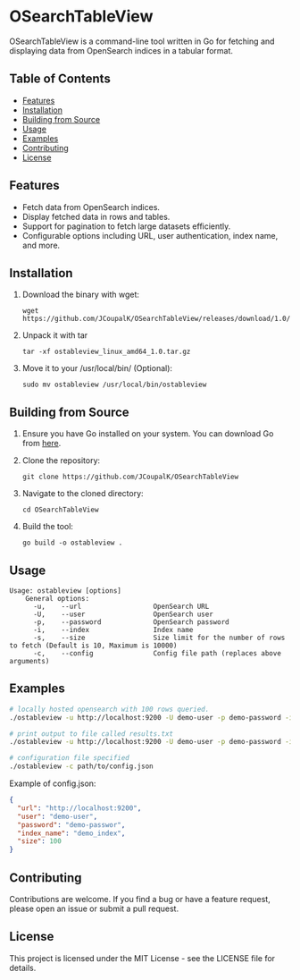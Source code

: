 # OSearchTableView

OSearchTableView is a command-line tool written in Go for fetching and displaying data from OpenSearch indices in a tabular format.

## Table of Contents

- [Features](#features)
- [Installation](#installation)
- [Building from Source](#building-from-source)
- [Usage](#usage)
- [Examples](#examples)
- [Contributing](#contributing)
- [License](#license)

## Features

- Fetch data from OpenSearch indices.
- Display fetched data in rows and tables.
- Support for pagination to fetch large datasets efficiently.
- Configurable options including URL, user authentication, index name, and more.

## Installation

1. Download the binary with wget:

    ```shell
    wget https://github.com/JCoupalK/OSearchTableView/releases/download/1.0/ostableview_linux_amd64_1.0.tar.gz
    ```

2. Unpack it with tar

    ```shell
    tar -xf ostableview_linux_amd64_1.0.tar.gz
    ```

3. Move it to your /usr/local/bin/ (Optional):

    ```shell
    sudo mv ostableview /usr/local/bin/ostableview
    ```

## Building from Source

1. Ensure you have Go installed on your system. You can download Go from [here](https://go.dev/dl/).
2. Clone the repository:

    ```shell
    git clone https://github.com/JCoupalK/OSearchTableView
    ```

3. Navigate to the cloned directory:

    ```shell
    cd OSearchTableView
    ```

4. Build the tool:

    ```shell
    go build -o ostableview .
    ```

## Usage

```text
Usage: ostableview [options]
    General options:
      -u,    --url                  OpenSearch URL
      -U,    --user                 OpenSearch user
      -p,    --password             OpenSearch password
      -i,    --index                Index name
      -s,    --size                 Size limit for the number of rows to fetch (Default is 10, Maximum is 10000)
      -c,    --config               Config file path (replaces above arguments)
```

## Examples

```bash
# locally hosted opensearch with 100 rows queried.
./ostableview -u http://localhost:9200 -U demo-user -p demo-password -i demo_index -s 100

# print output to file called results.txt
./ostableview -u http://localhost:9200 -U demo-user -p demo-password -i demo_index -s 100 > results.txt

# configuration file specified
./ostableview -c path/to/config.json
```

Example of config.json:

```json
{
  "url": "http://localhost:9200",
  "user": "demo-user",
  "password": "demo-passwor",
  "index_name": "demo_index",
  "size": 100
}
```

## Contributing

Contributions are welcome. If you find a bug or have a feature request, please open an issue or submit a pull request.

## License

This project is licensed under the MIT License - see the LICENSE file for details.
